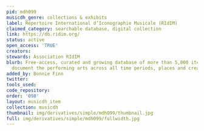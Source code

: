 ```yaml
---
pid: mdh099
musicdh_genre: collections & exhibits
label: Répertoire International d’Iconographie Musicale (RIdIM)
claimed_category: searchable database, digital collection
link: https://db.ridim.org/
status: active
open_access: 'TRUE'
creators: 
stewards: Association RIdIM
blurb: Free-access, curated and growing database of more than 5,000 items that visually
  document the performing arts across all time periods, places and creative genres.
added_by: Bonnie Finn
twitter: 
tools_used: 
code_repository: 
order: '098'
layout: musicdh_item
collection: musicdh
thumbnail: img/derivatives/simple/mdh099/thumbnail.jpg
full: img/derivatives/simple/mdh099/fullwidth.jpg
---
```

